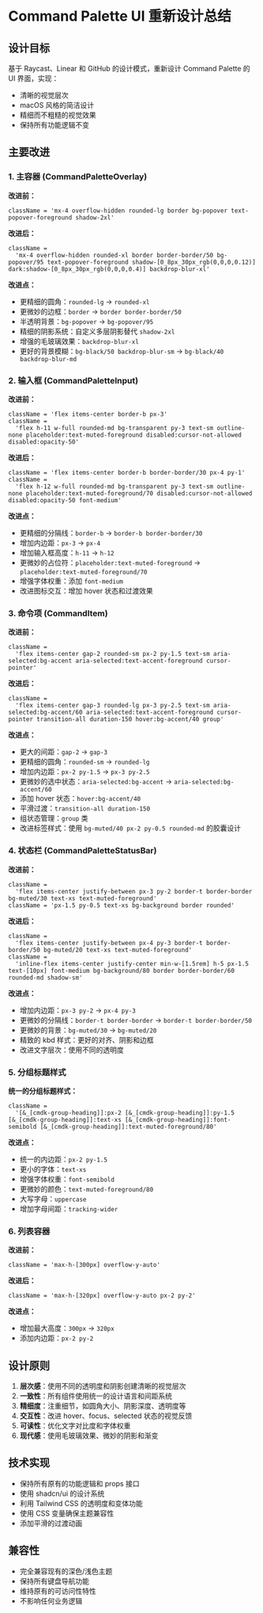 # Command Palette UI 重新设计总结

## 设计目标

基于 Raycast、Linear 和 GitHub 的设计模式，重新设计 Command Palette 的 UI 界面，实现：

- 清晰的视觉层次
- macOS 风格的简洁设计
- 精细而不粗糙的视觉效果
- 保持所有功能逻辑不变

## 主要改进

### 1. 主容器 (CommandPaletteOverlay)

**改进前：**

```tsx
className = 'mx-4 overflow-hidden rounded-lg border bg-popover text-popover-foreground shadow-2xl'
```

**改进后：**

```tsx
className =
  'mx-4 overflow-hidden rounded-xl border border-border/50 bg-popover/95 text-popover-foreground shadow-[0_8px_30px_rgb(0,0,0,0.12)] dark:shadow-[0_8px_30px_rgb(0,0,0,0.4)] backdrop-blur-xl'
```

**改进点：**

- 更精细的圆角：`rounded-lg` → `rounded-xl`
- 更微妙的边框：`border` → `border border-border/50`
- 半透明背景：`bg-popover` → `bg-popover/95`
- 精细的阴影系统：自定义多层阴影替代 `shadow-2xl`
- 增强的毛玻璃效果：`backdrop-blur-xl`
- 更好的背景模糊：`bg-black/50 backdrop-blur-sm` → `bg-black/40 backdrop-blur-md`

### 2. 输入框 (CommandPaletteInput)

**改进前：**

```tsx
className = 'flex items-center border-b px-3'
className =
  'flex h-11 w-full rounded-md bg-transparent py-3 text-sm outline-none placeholder:text-muted-foreground disabled:cursor-not-allowed disabled:opacity-50'
```

**改进后：**

```tsx
className = 'flex items-center border-b border-border/30 px-4 py-1'
className =
  'flex h-12 w-full rounded-md bg-transparent py-3 text-sm outline-none placeholder:text-muted-foreground/70 disabled:cursor-not-allowed disabled:opacity-50 font-medium'
```

**改进点：**

- 更精细的分隔线：`border-b` → `border-b border-border/30`
- 增加内边距：`px-3` → `px-4`
- 增加输入框高度：`h-11` → `h-12`
- 更微妙的占位符：`placeholder:text-muted-foreground` → `placeholder:text-muted-foreground/70`
- 增强字体权重：添加 `font-medium`
- 改进图标交互：增加 hover 状态和过渡效果

### 3. 命令项 (CommandItem)

**改进前：**

```tsx
className =
  'flex items-center gap-2 rounded-sm px-2 py-1.5 text-sm aria-selected:bg-accent aria-selected:text-accent-foreground cursor-pointer'
```

**改进后：**

```tsx
className =
  'flex items-center gap-3 rounded-lg px-3 py-2.5 text-sm aria-selected:bg-accent/60 aria-selected:text-accent-foreground cursor-pointer transition-all duration-150 hover:bg-accent/40 group'
```

**改进点：**

- 更大的间距：`gap-2` → `gap-3`
- 更精细的圆角：`rounded-sm` → `rounded-lg`
- 增加内边距：`px-2 py-1.5` → `px-3 py-2.5`
- 更微妙的选中状态：`aria-selected:bg-accent` → `aria-selected:bg-accent/60`
- 添加 hover 状态：`hover:bg-accent/40`
- 平滑过渡：`transition-all duration-150`
- 组状态管理：`group` 类
- 改进标签样式：使用 `bg-muted/40 px-2 py-0.5 rounded-md` 的胶囊设计

### 4. 状态栏 (CommandPaletteStatusBar)

**改进前：**

```tsx
className =
  'flex items-center justify-between px-3 py-2 border-t border-border bg-muted/30 text-xs text-muted-foreground'
className = 'px-1.5 py-0.5 text-xs bg-background border rounded'
```

**改进后：**

```tsx
className =
  'flex items-center justify-between px-4 py-3 border-t border-border/50 bg-muted/20 text-xs text-muted-foreground'
className =
  'inline-flex items-center justify-center min-w-[1.5rem] h-5 px-1.5 text-[10px] font-medium bg-background/80 border border-border/60 rounded-md shadow-sm'
```

**改进点：**

- 增加内边距：`px-3 py-2` → `px-4 py-3`
- 更微妙的分隔线：`border-t border-border` → `border-t border-border/50`
- 更微妙的背景：`bg-muted/30` → `bg-muted/20`
- 精致的 kbd 样式：更好的对齐、阴影和边框
- 改进文字层次：使用不同的透明度

### 5. 分组标题样式

**统一的分组标题样式：**

```tsx
className =
  '[&_[cmdk-group-heading]]:px-2 [&_[cmdk-group-heading]]:py-1.5 [&_[cmdk-group-heading]]:text-xs [&_[cmdk-group-heading]]:font-semibold [&_[cmdk-group-heading]]:text-muted-foreground/80'
```

**改进点：**

- 统一的内边距：`px-2 py-1.5`
- 更小的字体：`text-xs`
- 增强字体权重：`font-semibold`
- 更微妙的颜色：`text-muted-foreground/80`
- 大写字母：`uppercase`
- 增加字母间距：`tracking-wider`

### 6. 列表容器

**改进前：**

```tsx
className = 'max-h-[300px] overflow-y-auto'
```

**改进后：**

```tsx
className = 'max-h-[320px] overflow-y-auto px-2 py-2'
```

**改进点：**

- 增加最大高度：`300px` → `320px`
- 添加内边距：`px-2 py-2`

## 设计原则

1. **层次感**：使用不同的透明度和阴影创建清晰的视觉层次
2. **一致性**：所有组件使用统一的设计语言和间距系统
3. **精细度**：注重细节，如圆角大小、阴影深度、透明度等
4. **交互性**：改进 hover、focus、selected 状态的视觉反馈
5. **可读性**：优化文字对比度和字体权重
6. **现代感**：使用毛玻璃效果、微妙的阴影和渐变

## 技术实现

- 保持所有原有的功能逻辑和 props 接口
- 使用 shadcn/ui 的设计系统
- 利用 Tailwind CSS 的透明度和变体功能
- 使用 CSS 变量确保主题兼容性
- 添加平滑的过渡动画

## 兼容性

- 完全兼容现有的深色/浅色主题
- 保持所有键盘导航功能
- 维持原有的可访问性特性
- 不影响任何业务逻辑
